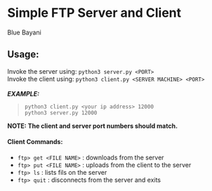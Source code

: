 # Simple FTP Server and Client
Blue Bayani</br>

## Usage:</br>
Invoke the server using: ```python3 server.py <PORT>``` </br>
Invoke the client using: ```python3 client.py <SERVER MACHINE> <PORT>```</br>
</br>
_**EXAMPLE:**_</br>
> ```python3 client.py <your ip address> 12000``` </br> 
> ```python3 server.py 12000```</br> 

**NOTE: The client and server port numbers should match.**</br>

#### Client Commands:</br>
- ```ftp> get <FILE NAME>``` :  downloads <FILE NAME> from the server</br>
- ```ftp> put <FILE NAME>``` :  uploads <FILE NAME> from the client to the server</br>
- ```ftp> ls```         :  lists fils on the server</br>
- ```ftp> quit```      :  disconnects from the server and exits</br>
